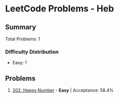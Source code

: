 # LeetCode Problems - Heb

## Summary
Total Problems: 1

### Difficulty Distribution

- Easy: 1

## Problems

1. [202. Happy Number](https://leetcode.com/problems/happy-number/) - **Easy** | Acceptance: 58.4%